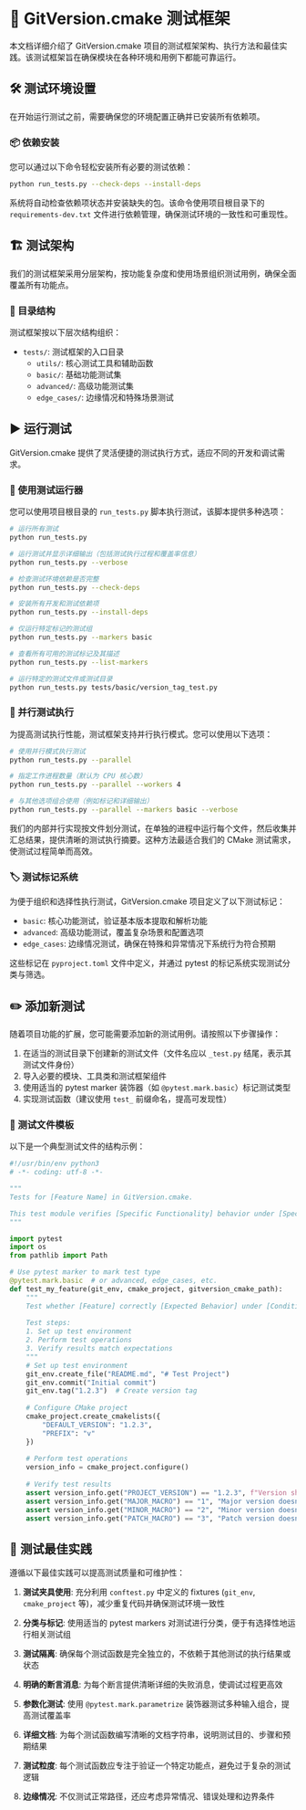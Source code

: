 # 🧪 GitVersion.cmake 测试框架

本文档详细介绍了 GitVersion.cmake 项目的测试框架架构、执行方法和最佳实践。该测试框架旨在确保模块在各种环境和用例下都能可靠运行。

## 🛠️ 测试环境设置

在开始运行测试之前，需要确保您的环境配置正确并已安装所有依赖项。

### 📦 依赖安装

您可以通过以下命令轻松安装所有必要的测试依赖：

```bash
python run_tests.py --check-deps --install-deps
```

系统将自动检查依赖项状态并安装缺失的包。该命令使用项目根目录下的 `requirements-dev.txt` 文件进行依赖管理，确保测试环境的一致性和可重现性。

## 🏗️ 测试架构

我们的测试框架采用分层架构，按功能复杂度和使用场景组织测试用例，确保全面覆盖所有功能点。

### 📁 目录结构

测试框架按以下层次结构组织：

- `tests/`: 测试框架的入口目录
  - `utils/`: 核心测试工具和辅助函数
  - `basic/`: 基础功能测试集
  - `advanced/`: 高级功能测试集
  - `edge_cases/`: 边缘情况和特殊场景测试

## ▶️ 运行测试

GitVersion.cmake 提供了灵活便捷的测试执行方式，适应不同的开发和调试需求。

### 🚀 使用测试运行器

您可以使用项目根目录的 `run_tests.py` 脚本执行测试，该脚本提供多种选项：

```bash
# 运行所有测试
python run_tests.py

# 运行测试并显示详细输出（包括测试执行过程和覆盖率信息）
python run_tests.py --verbose

# 检查测试环境依赖是否完整
python run_tests.py --check-deps

# 安装所有开发和测试依赖项
python run_tests.py --install-deps

# 仅运行特定标记的测试组
python run_tests.py --markers basic

# 查看所有可用的测试标记及其描述
python run_tests.py --list-markers

# 运行特定的测试文件或测试目录
python run_tests.py tests/basic/version_tag_test.py
```

### 🚄 并行测试执行

为提高测试执行性能，测试框架支持并行执行模式。您可以使用以下选项：

```bash
# 使用并行模式执行测试
python run_tests.py --parallel

# 指定工作进程数量（默认为 CPU 核心数）
python run_tests.py --parallel --workers 4

# 与其他选项组合使用（例如标记和详细输出）
python run_tests.py --parallel --markers basic --verbose
```

我们的内部并行实现按文件划分测试，在单独的进程中运行每个文件，然后收集并汇总结果，提供清晰的测试执行摘要。这种方法最适合我们的 CMake 测试需求，使测试过程简单而高效。

### 🏷️ 测试标记系统

为便于组织和选择性执行测试，GitVersion.cmake 项目定义了以下测试标记：

- `basic`: 核心功能测试，验证基本版本提取和解析功能
- `advanced`: 高级功能测试，覆盖复杂场景和配置选项
- `edge_cases`: 边缘情况测试，确保在特殊和异常情况下系统行为符合预期

这些标记在 `pyproject.toml` 文件中定义，并通过 pytest 的标记系统实现测试分类与筛选。

## ✏️ 添加新测试

随着项目功能的扩展，您可能需要添加新的测试用例。请按照以下步骤操作：

1. 在适当的测试目录下创建新的测试文件（文件名应以 `_test.py` 结尾，表示其测试文件身份）
2. 导入必要的模块、工具类和测试框架组件
3. 使用适当的 pytest marker 装饰器（如 `@pytest.mark.basic`）标记测试类型
4. 实现测试函数（建议使用 `test_` 前缀命名，提高可发现性）

### 📝 测试文件模板

以下是一个典型测试文件的结构示例：

```python
#!/usr/bin/env python3
# -*- coding: utf-8 -*-

"""
Tests for [Feature Name] in GitVersion.cmake.

This test module verifies [Specific Functionality] behavior under [Specific Scenario].
"""

import pytest
import os
from pathlib import Path

# Use pytest marker to mark test type
@pytest.mark.basic  # or advanced, edge_cases, etc.
def test_my_feature(git_env, cmake_project, gitversion_cmake_path):
    """
    Test whether [Feature] correctly [Expected Behavior] under [Conditions].
    
    Test steps:
    1. Set up test environment
    2. Perform test operations
    3. Verify results match expectations
    """
    # Set up test environment
    git_env.create_file("README.md", "# Test Project")
    git_env.commit("Initial commit")
    git_env.tag("1.2.3")  # Create version tag
    
    # Configure CMake project
    cmake_project.create_cmakelists({
        "DEFAULT_VERSION": "1.2.3",
        "PREFIX": "v"
    })
    
    # Perform test operations
    version_info = cmake_project.configure()
    
    # Verify test results
    assert version_info.get("PROJECT_VERSION") == "1.2.3", f"Version should be 1.2.3, actual: {version_info.get('PROJECT_VERSION')}"
    assert version_info.get("MAJOR_MACRO") == "1", "Major version doesn't match"
    assert version_info.get("MINOR_MACRO") == "2", "Minor version doesn't match"
    assert version_info.get("PATCH_MACRO") == "3", "Patch version doesn't match"
```

## 💯 测试最佳实践

遵循以下最佳实践可以提高测试质量和可维护性：

1. **测试夹具使用**: 充分利用 `conftest.py` 中定义的 fixtures (`git_env`, `cmake_project` 等)，减少重复代码并确保测试环境一致性

2. **分类与标记**: 使用适当的 pytest markers 对测试进行分类，便于有选择性地运行相关测试组

3. **测试隔离**: 确保每个测试函数是完全独立的，不依赖于其他测试的执行结果或状态

4. **明确的断言消息**: 为每个断言提供清晰详细的失败消息，使调试过程更高效

5. **参数化测试**: 使用 `@pytest.mark.parametrize` 装饰器测试多种输入组合，提高测试覆盖率

6. **详细文档**: 为每个测试函数编写清晰的文档字符串，说明测试目的、步骤和预期结果

7. **测试粒度**: 每个测试函数应专注于验证一个特定功能点，避免过于复杂的测试逻辑

8. **边缘情况**: 不仅测试正常路径，还应考虑异常情况、错误处理和边界条件
